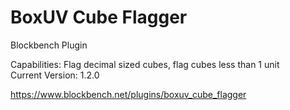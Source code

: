 # BoxUV Cube Flagger
Blockbench Plugin

Capabilities: Flag decimal sized cubes, flag cubes less than 1 unit
<br>
Current Version: 1.2.0

https://www.blockbench.net/plugins/boxuv_cube_flagger
